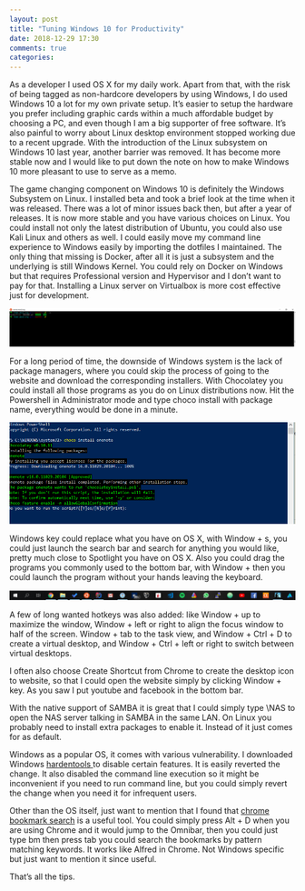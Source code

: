 ```yaml
---
layout: post
title: "Tuning Windows 10 for Productivity"
date: 2018-12-29 17:30
comments: true
categories: 
---
```

As a developer I used OS X for my daily work. Apart from that, with the risk of
being tagged as non-hardcore developers by using Windows, I do used Windows 10 a
lot for my own private setup. It’s easier to setup the hardware you prefer
including graphic cards within a much affordable budget by choosing a PC, and
even though I am a big supporter of free software. It’s also painful to worry
about Linux desktop environment stopped working due to a recent upgrade. With
the introduction of the Linux subsystem on Windows 10 last year, another barrier
was removed. It has become more stable now and I would like to put down the note
on how to make Windows 10 more pleasant to use to serve as a memo.

The game changing component on Windows 10 is definitely the Windows Subsystem on
Linux. I installed beta and took a brief look at the time when it was released.
There was a lot of minor issues back then, but after a year of releases. It is
now more stable and you have various choices on Linux. You could install not
only the latest distribution of Ubuntu, you could also use Kali Linux and others
as well. I could easily move my command line experience to Windows easily by
importing the dotfiles I maintained. The only thing that missing is Docker,
after all it is just a subsystem and the underlying is still Windows Kernel. You
could rely on Docker on Windows but that requires Professional version and
Hypervisor and I don’t want to pay for that. Installing a Linux server on
Virtualbox is more cost effective just for development.

![](/images/legacy/1*OHQiPTLPKvZCyjRvCLEO3w.png)

For a long period of time, the downside of Windows system is the lack of package
managers, where you could skip the process of going to the website and download
the corresponding installers. With Chocolatey you could install all those
programs as you do on Linux distributions now. Hit the Powershell in
Administrator mode and type choco install with package name, everything would be
done in a minute.

![](/images/legacy/1*NvweODiISDEHfQyWF4j7SA.png)

Windows key could replace what you have on OS X, with Window + s, you could just
launch the search bar and search for anything you would like, pretty much close
to Spotlight you have on OS X. Also you could drag the programs you commonly
used to the bottom bar, with Window + <num> then you could launch the program
without your hands leaving the keyboard.

![](/images/legacy/1*sF5hdXyor8Bb2JzKdFL6PQ.png)

A few of long wanted hotkeys was also added: like Window + up to maximize the
window, Window + left or right to align the focus window to half of the screen.
Window + tab to the task view, and Window + Ctrl + D to create a virtual
desktop, and Window + Ctrl + left or right to switch between virtual desktops.

I often also choose Create Shortcut from Chrome to create the desktop icon to
website, so that I could open the website simply by clicking Window + <num> key.
As you saw I put youtube and facebook in the bottom bar.

With the native support of SAMBA it is great that I could simply type \\NAS to
open the NAS server talking in SAMBA in the same LAN. On Linux you probably need
to install extra packages to enable it. Instead of it just comes for as default.

Windows as a popular OS, it comes with various vulnerability. I downloaded
Windows [hardentools ](https://github.com/securitywithoutborders/hardentools)to
disable certain features. It is easily reverted the change. It also disabled the
command line execution so it might be inconvenient if you need to run command
line, but you could simply revert the change when you need it for infrequent
users.

Other than the OS itself, just want to mention that I found that [chrome
bookmark
search](https://chrome.google.com/webstore/detail/bookmark-search/hhmokalkpaiacdofbcddkogifepbaijk?hl=en)
is a useful tool. You could simply press Alt + D when you are using Chrome and
it would jump to the Omnibar, then you could just type bm then press tab you
could search the bookmarks by pattern matching keywords. It works like Alfred in
Chrome. Not Windows specific but just want to mention it since useful.

That’s all the tips.

